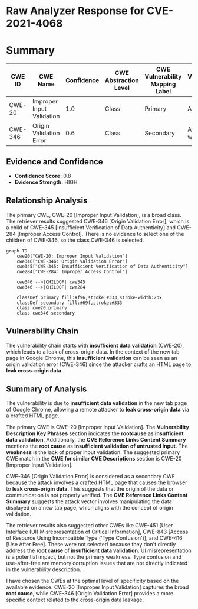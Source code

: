 # Raw Analyzer Response for CVE-2021-4068

# Summary
| CWE ID | CWE Name | Confidence | CWE Abstraction Level | CWE Vulnerability Mapping Label | CWE-Vulnerability Mapping Notes |
|---|---|---|---|---|---|
| CWE-20 | Improper Input Validation | 1.0 | Class | Primary | Allowed |
| CWE-346 | Origin Validation Error | 0.6 | Class | Secondary | Allowed-with-Review |

## Evidence and Confidence

*   **Confidence Score:** 0.8
*   **Evidence Strength:** HIGH

## Relationship Analysis
The primary CWE, CWE-20 [Improper Input Validation], is a broad class. The retriever results suggested CWE-346 [Origin Validation Error], which is a child of CWE-345 [Insufficient Verification of Data Authenticity] and CWE-284 [Improper Access Control]. There is no evidence to select one of the children of CWE-346, so the class CWE-346 is selected.

```mermaid
graph TD
    cwe20["CWE-20: Improper Input Validation"]
    cwe346["CWE-346: Origin Validation Error"]
    cwe345["CWE-345: Insufficient Verification of Data Authenticity"]
    cwe284["CWE-284: Improper Access Control"]

    cwe346 -->|CHILDOF| cwe345
    cwe346 -->|CHILDOF| cwe284
    
    classDef primary fill:#f96,stroke:#333,stroke-width:2px
    classDef secondary fill:#69f,stroke:#333
    class cwe20 primary
    class cwe346 secondary
```

## Vulnerability Chain
The vulnerability chain starts with **insufficient data validation** (CWE-20), which leads to a leak of cross-origin data. In the context of the new tab page in Google Chrome, this **insufficient validation** can be seen as an origin validation error (CWE-346) since the attacker crafts an HTML page to **leak cross-origin data**.

## Summary of Analysis
The vulnerability is due to **insufficient data validation** in the new tab page of Google Chrome, allowing a remote attacker to **leak cross-origin data** via a crafted HTML page.

The primary CWE is CWE-20 [Improper Input Validation]. The **Vulnerability Description Key Phrases** section indicates the **rootcause** as **insufficient data validation**. Additionally, the **CVE Reference Links Content Summary** mentions the **root cause** as **insufficient validation of untrusted input**. The **weakness** is the lack of proper input validation. The suggested primary CWE match in the **CWE for similar CVE Descriptions** section is CWE-20 [Improper Input Validation].

CWE-346 [Origin Validation Error] is considered as a secondary CWE because the attack involves a crafted HTML page that causes the browser to **leak cross-origin data**. This suggests that the origin of the data or communication is not properly verified. The **CVE Reference Links Content Summary** suggests the attack vector involves manipulating the data displayed on a new tab page, which aligns with the concept of origin validation.

The retriever results also suggested other CWEs like CWE-451 [User Interface (UI) Misrepresentation of Critical Information], CWE-843 [Access of Resource Using Incompatible Type ('Type Confusion')], and CWE-416 [Use After Free]. These were not selected because they don't directly address the **root cause** of **insufficient data validation**. UI misrepresentation is a potential impact, but not the primary weakness. Type confusion and use-after-free are memory corruption issues that are not directly indicated in the vulnerability description.

I have chosen the CWEs at the optimal level of specificity based on the available evidence. CWE-20 [Improper Input Validation] captures the broad **root cause**, while CWE-346 [Origin Validation Error] provides a more specific context related to the cross-origin data leakage.